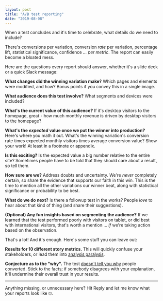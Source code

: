 ```yaml
---
layout: post
title: "A/B test reporting"
date: "2019-08-08"
---
```


When a test concludes and it's time to celebrate, what details do we need to include?

There's conversions per variation, conversion _rate_ per variation, percentage lift, statistical significance, confidence ... _per metric_. The report can easily become a bloated mess.

Here are the questions every report should answer, whether it's a slide deck or a quick Slack message:

**What changes did the winning variation make?** Which pages and elements were modified, and how? Bonus points if you convey this in a single image.

**What audience does this test involve?** What segments and devices were included?

**What's the current value of this audience?** If it's desktop visitors to the homepage, great - how much monthly revenue is driven by desktop visitors to the homepage?

**What's the** _**expected**_ **value once we put the winner into production?** Here's where you math it out. What's the winning variation's conversion rate times expected monthly visitors times average conversion value? Show your work! At least in a footnote or appendix.

**Is this exciting?** Is the expected value a big number relative to the entire site? Sometimes people have to be told that they should care about a result, so tell them.

**How sure are we?** Address doubts and uncertainty. We're _never_ completely certain, so share the evidence that supports our faith in this win. This is the time to mention all the other variations our winner beat, along with statistical significance or probability to be best.

**What do we do next?** Is there a followup test in the works? People _love_ to hear about that kind of thing (and share their suggestions).

**(Optional) Any fun insights based on segmenting the audience?** If we learned that the test performed poorly with visitors on tablet, or did best with international visitors, that's worth a mention ... _if_ we're taking action based on the observation.

That's a lot! And it's enough. Here's some stuff you can leave out:

**Results for 10 different story metrics.** This will quickly confuse your stakeholders, or lead them into [analysis paralysis](https://briandavidhall.com/abcs-of-cro-a-is-for-analysis-paralysis/).

**Conjecture as to the "why".** The test [doesn't tell you why](https://briandavidhall.com/an-a-b-test-cant-tell-you-why/) people converted. Stick to the facts; if somebody disagrees with your explanation, it'll undermine their overall trust in your results.

* * *

Anything missing, or unnecessary here? Hit Reply and let me know what your reports look like 🤓.

